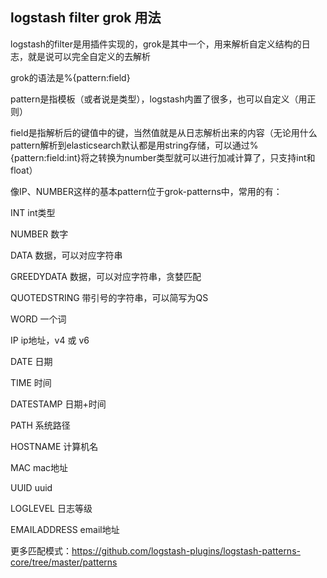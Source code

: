 ## logstash filter grok 用法
logstash的filter是用插件实现的，grok是其中一个，用来解析自定义结构的日志，就是说可以完全自定义的去解析

grok的语法是%{pattern:field}

pattern是指模板（或者说是类型），logstash内置了很多，也可以自定义（用正则）

field是指解析后的键值中的键，当然值就是从日志解析出来的内容（无论用什么pattern解析到elasticsearch默认都是用string存储，可以通过%{pattern:field:int}将之转换为number类型就可以进行加减计算了，只支持int和float）

像IP、NUMBER这样的基本pattern位于grok-patterns中，常用的有：

INT	int类型

NUMBER	数字

DATA	数据，可以对应字符串

GREEDYDATA	数据，可以对应字符串，贪婪匹配

QUOTEDSTRING	带引号的字符串，可以简写为QS

WORD	一个词

IP	ip地址，v4 或 v6

DATE	日期

TIME	时间

DATESTAMP	日期+时间

PATH	系统路径

HOSTNAME	计算机名

MAC	mac地址

UUID	uuid

LOGLEVEL	日志等级

EMAILADDRESS	email地址

更多匹配模式：https://github.com/logstash-plugins/logstash-patterns-core/tree/master/patterns